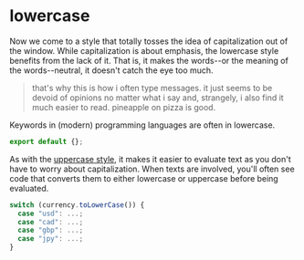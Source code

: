 # lowercase

Now we come to a style that totally tosses the idea of capitalization
out of the window. While capitalization is about emphasis, the
lowercase style benefits from the lack of it. That is, it makes the
words--or the meaning of the words--neutral, it doesn't catch the eye
too much.

> that's why this is how i often type messages. it just seems to be
> devoid of opinions no matter what i say and, strangely, i also find
> it much easier to read. pineapple on pizza is good.

Keywords in (modern) programming languages are often in lowercase.

```js
export default {};
```

As with the [uppercase style](/case-styles/uppercase), it makes it
easier to evaluate text as you don't have to worry about
capitalization. When texts are involved, you'll often see code that
converts them to either lowercase or uppercase before being evaluated.

```js
switch (currency.toLowerCase()) {
  case "usd": ...;
  case "cad": ...;
  case "gbp": ...;
  case "jpy": ...;
}
```

